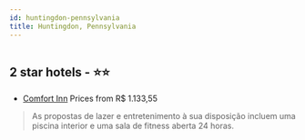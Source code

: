 ```yaml
---
id: huntingdon-pennsylvania
title: Huntingdon, Pennsylvania
---
```


<center><img src="https://i.travelapi.com/hotels/2000000/1090000/1085100/1085056/d80dfdbd_z.jpg" alt="" /></center>


##  2 star hotels - ⭐️⭐️

-    [Comfort Inn](https://www.hurb.com/br/aud/https://www.hurb.com/br/hotels/huntingdon/comfort-inn-HT-SAJF?cmp=18055) Prices from R$ 1.133,55
   > As propostas de lazer e entretenimento à sua disposição incluem uma piscina interior e uma sala de fitness aberta 24 horas.
